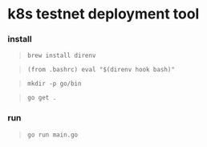 # k8s testnet deployment tool

### install
>```brew install direnv```

>```(from .bashrc) eval "$(direnv hook bash)"```

>```mkdir -p go/bin```

>```go get .```

### run
>```go run main.go```
